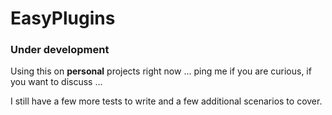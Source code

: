 # EasyPlugins

### Under development

Using this on **personal** projects right now ... ping me if you are curious, if you want to discuss ...

I still have a few more tests to write and a few additional scenarios to cover.
